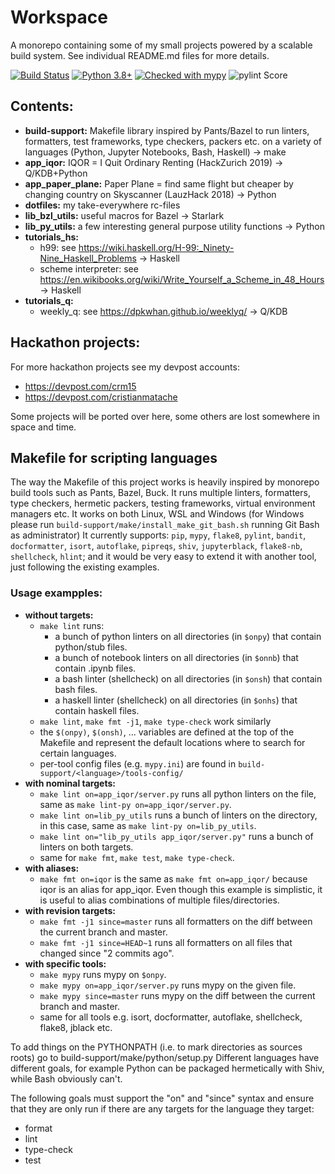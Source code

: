 # Workspace
A monorepo containing some of my small projects powered by a scalable build system. See individual README.md files for more details.

[![Build Status](https://dev.azure.com/cristianmatache/workspace/_apis/build/status/cristianmatache.workspace?branchName=master)](https://dev.azure.com/cristianmatache/workspace/_build/latest?definitionId=1&branchName=master)
[![Python 3.8+](https://img.shields.io/badge/python-3.7+-blue.svg)](https://www.python.org/downloads/)
[![Checked with mypy](http://www.mypy-lang.org/static/mypy_badge.svg)](http://mypy-lang.org/)
![pylint Score](https://mperlet.github.io/pybadge/badges/10.svg)

## Contents:
- **build-support:** Makefile library inspired by Pants/Bazel to run linters, formatters, test frameworks,
  type checkers, packers etc. on a variety of languages (Python, Jupyter Notebooks, Bash, Haskell) → make
- **app_iqor:** IQOR = I Quit Ordinary Renting (HackZurich 2019) →  Q/KDB+Python
- **app_paper_plane:** Paper Plane = find same flight but cheaper by changing country on Skyscanner (LauzHack 2018) → Python
- **dotfiles:** my take-everywhere rc-files
- **lib_bzl_utils:** useful macros for Bazel →  Starlark
- **lib_py_utils:** a few interesting general purpose utility functions → Python
- **tutorials_hs:**
  - h99: see https://wiki.haskell.org/H-99:_Ninety-Nine_Haskell_Problems → Haskell
  - scheme interpreter: see https://en.wikibooks.org/wiki/Write_Yourself_a_Scheme_in_48_Hours → Haskell
- **tutorials_q:**
  - weekly_q: see https://dpkwhan.github.io/weeklyq/ → Q/KDB

## Hackathon projects:
For more hackathon projects see my devpost accounts:
-  https://devpost.com/crm15
-  https://devpost.com/cristianmatache

Some projects will be ported over here, some others are lost somewhere in space and time.

## Makefile for scripting languages
The way the Makefile of this project works is heavily inspired by monorepo build tools such as Pants, Bazel, Buck.
It runs multiple linters, formatters, type checkers, hermetic packers, testing frameworks, virtual environment managers etc. It works on both 
Linux, WSL and Windows (for Windows please run  `build-support/make/install_make_git_bash.sh` running Git Bash as administrator)
It currently supports:
`pip`, `mypy`, `flake8`, `pylint`, `bandit`, `docformatter`, `isort`, `autoflake`, `pipreqs`, `shiv`, `jupyterblack`, `flake8-nb`, `shellcheck`, `hlint`;
and it would be very easy to extend it with another tool, just following the existing examples.

### Usage exampples:
-  **without targets:**
    -  `make lint` runs:
       -  a bunch of python linters on all directories (in `$onpy`) that contain python/stub files.
       -  a bunch of notebook linters on all directories (in `$onnb`) that contain .ipynb files.
       -  a bash linter (shellcheck) on all directories (in `$onsh`) that contain bash files.
       -  a haskell linter (shellcheck) on all directories (in `$onhs`) that contain haskell files.
    -  `make lint`, `make fmt -j1`, `make type-check` work similarly
    -  the `$(onpy)`, `$(onsh)`, ... variables are defined at the top of the Makefile and represent the default locations where to search for certain languages.
    -  per-tool config files (e.g. `mypy.ini`) are found in `build-support/<language>/tools-config/`
-  **with nominal targets:**
    -  `make lint on=app_iqor/server.py` runs all python linters on the file, same as `make lint-py on=app_iqor/server.py`.
    -  `make lint on=lib_py_utils` runs a bunch of linters on the directory, in this case, same as `make lint-py on=lib_py_utils`.
    -  `make lint on="lib_py_utils app_iqor/server.py"` runs a bunch of linters on both targets.
    -  same for `make fmt`, `make test`, `make type-check`.
- **with aliases:**
    -  `make fmt on=iqor` is the same as `make fmt on=app_iqor/` because iqor is an alias for app_iqor.
       Even though this example is simplistic, it is useful to alias combinations of multiple files/directories.
-  **with revision targets:**
    -  `make fmt -j1 since=master` runs all formatters on the diff between the current branch and master.
    -  `make fmt -j1 since=HEAD~1` runs all formatters on all files that changed since "2 commits ago".
-  **with specific tools:**
      -  `make mypy` runs mypy on `$onpy`.
      -  `make mypy on=app_iqor/server.py` runs mypy on the given file.
      -  `make mypy since=master` runs mypy on the diff between the current branch and master.
      -  same for all tools e.g. isort, docformatter, autoflake, shellcheck, flake8, jblack etc.
  
To add things on the PYTHONPATH (i.e. to mark directories as sources roots) go to build-support/make/python/setup.py
Different languages have different goals, for example Python can be packaged hermetically with Shiv, while Bash obviously can't.

The following goals must support the "on" and "since" syntax and ensure that they are only run if there are any
targets for the language they target:
-  format
-  lint
-  type-check
-  test
